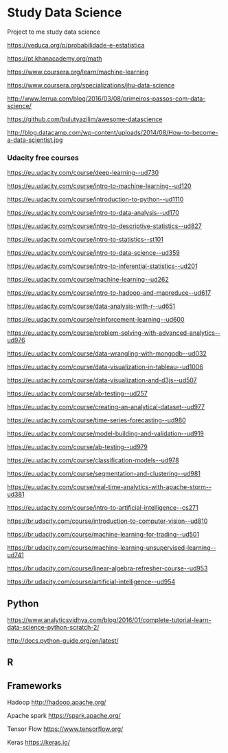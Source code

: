 # Study Data Science
Project to me study data science

https://veduca.org/p/probabilidade-e-estatistica 

https://pt.khanacademy.org/math

https://www.coursera.org/learn/machine-learning

https://www.coursera.org/specializations/jhu-data-science 

http://www.lerrua.com/blog/2016/03/08/primeiros-passos-com-data-science/

https://github.com/bulutyazilim/awesome-datascience

http://blog.datacamp.com/wp-content/uploads/2014/08/How-to-become-a-data-scientist.jpg

### Udacity free courses

https://eu.udacity.com/course/deep-learning--ud730

https://eu.udacity.com/course/intro-to-machine-learning--ud120

https://eu.udacity.com/course/introduction-to-python--ud1110

https://eu.udacity.com/course/intro-to-data-analysis--ud170

https://eu.udacity.com/course/intro-to-descriptive-statistics--ud827

https://eu.udacity.com/course/intro-to-statistics--st101

https://eu.udacity.com/course/intro-to-data-science--ud359

https://eu.udacity.com/course/intro-to-inferential-statistics--ud201

https://eu.udacity.com/course/machine-learning--ud262

https://eu.udacity.com/course/intro-to-hadoop-and-mapreduce--ud617

https://eu.udacity.com/course/data-analysis-with-r--ud651

https://eu.udacity.com/course/reinforcement-learning--ud600

https://eu.udacity.com/course/problem-solving-with-advanced-analytics--ud976

https://eu.udacity.com/course/data-wrangling-with-mongodb--ud032

https://eu.udacity.com/course/data-visualization-in-tableau--ud1006

https://eu.udacity.com/course/data-visualization-and-d3js--ud507

https://eu.udacity.com/course/ab-testing--ud257

https://eu.udacity.com/course/creating-an-analytical-dataset--ud977

https://eu.udacity.com/course/time-series-forecasting--ud980

https://eu.udacity.com/course/model-building-and-validation--ud919

https://eu.udacity.com/course/ab-testing--ud979

https://eu.udacity.com/course/classification-models--ud978

https://eu.udacity.com/course/segmentation-and-clustering--ud981

https://eu.udacity.com/course/real-time-analytics-with-apache-storm--ud381

https://eu.udacity.com/course/intro-to-artificial-intelligence--cs271

https://br.udacity.com/course/introduction-to-computer-vision--ud810

https://br.udacity.com/course/machine-learning-for-trading--ud501

https://br.udacity.com/course/machine-learning-unsupervised-learning--ud741

https://br.udacity.com/course/linear-algebra-refresher-course--ud953

https://br.udacity.com/course/artificial-intelligence--ud954

## Python
https://www.analyticsvidhya.com/blog/2016/01/complete-tutorial-learn-data-science-python-scratch-2/

http://docs.python-guide.org/en/latest/

## R

## Frameworks

Hadoop
http://hadoop.apache.org/

Apache spark
https://spark.apache.org/

Tensor Flow
https://www.tensorflow.org/

Keras
https://keras.io/

